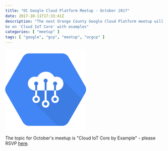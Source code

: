 ```yaml
---
title: "OC Google Cloud Platform Meetup - October 2017"
date: 2017-10-11T17:33:41Z
description: "The next Orange County Google Cloud Platform meetup will
be on 'Cloud IoT Core' with examples"
categories: [ "meetup" ]
tags: [ "google", "gcp", "meetup", "ocgcp" ]
---
```


![Cloud IoT Core](cloud-iot-core.png)

The topic for October's meetup is "Cloud IoT Core by Example" - please
RSVP [here](https://www.meetup.com/oc-gcp/events/242361939/).
